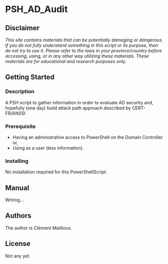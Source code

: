 # PSH_AD_Audit

## Disclaimer
*This site contains materials that can be potentially damaging or dangerous. If you do not fully understand something in this script or its purpose, then do not try to use it. Please refer to the laws in your province/country before accessing, using, or in any other way utilizing these materials. These materials are for educational and research purposes only.*

## Getting Started
### Description
A PSH script to gather information in order to evaluate AD security and, hopefully (one day) build attack path approach described by CERT-FR/ANSSI

### Prerequisite
* Having an administrative access to PowerShell on the Domain Controller or,
* Using as a user (less information).

### Installing
No installation required for this PowerShellScript.

## Manual
Writing...

## Authors
The author is Clément Maillioux. 

## License
Not any yet.
